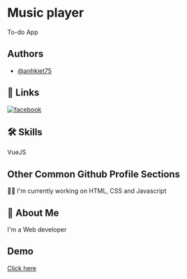 
# Music player

To-do App


## Authors

- [@anhkiet75](https://github.com/anhkiet75)


## 🔗 Links
[![facebook](https://img.shields.io/badge/Facebook-1877F2?style=for-the-badge&logo=facebook&logoColor=white)](https://www.facebook.com/kiet.tien68)



## 🛠 Skills
VueJS


## Other Common Github Profile Sections
👩‍💻 I'm currently working on HTML, CSS and Javascript


## 🚀 About Me
I'm a Web developer


## Demo

[Click here](https://blissful-pasteur-e7b4b9.netlify.app)
